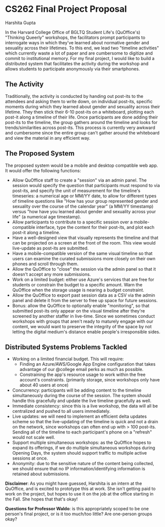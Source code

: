 # CS262 Final Project Proposal

Harshita Gupta

In the Harvard College Office of BGLTQ Student Life&#39;s (QuOffice&#39;s) &quot;Thinking Queerly&quot; workshops, the facilitators prompt participants to interrogate ways in which they&#39;ve learned about normative gender and sexuality across their lifetimes. To this end, we lead two &quot;timeline activities&quot; which currently waste a lot of paper and are cumbersome to digitize and commit to institutional memory. For my final project, I would like to build a distributed system that facilitates the activity during the workshop and allows students to participate anonymously via their smartphones.

## The Activity

Traditionally, the activity is conducted by handing out post-its to the attendees and asking them to write down, on individual post-its, specific moments during which they learned about gender and sexuality across their lifetime. They then stick their 6-10 post-its on a whiteboard, plotting each post-it along a timeline of their life. Once participants are done adding their post-its to the timeline, the group gathers around the timeline and looks for trends/similarities across post-its. This process is currently very awkward and cumbersome since the entire group can&#39;t gather around the whiteboard and view the material in any efficient way.

## The Proposed System

The proposed system would be a mobile and desktop compatible web app. It would offer the following functions:

- Allow QuOffice staff to create a &quot;session&quot; via an admin panel. The session would specify the question that participants must respond to via post-its, and specify the unit of measurement for the timeline&#39;s timeseries: a numerical age or MM/YY date, to allow for different types of timeline questions like &quot;How has your group represented gender and sexuality over the course of the calendar year&quot; (a MM/YY timestamp) versus &quot;how have you learned about gender and sexuality across your life&quot; (a numerical age timestamp).
- Allow participants to contribute to a specific session over a mobile-compatible interface, type the content for their post-its, and plot each post-it along a timeline.
- Have a well-designed view that visually represents the timeline and that can be projected on a screen at the front of the room. This view would live-update as post-its are submitted.
- Have a mobile-compatible version of the same visual timeline so that users can examine the curated submissions more closely on their own phones and scroll through them.
- Allow the QuOffice to &quot;close&quot; the session via the admin panel so that it doesn&#39;t accept any more submissions.
- Work on a limited budget: either use Azure&#39;s services that are free for students or constrain the budget to a specific amount. Warn the QuOffice when the storage usage is nearing a budget constraint.
- Allow the QuOffice to export past session data as a CSV via the admin panel and delete it from the server to free up space for future sessions.
- Bonus: allow the QuOffice to optionally enable &quot;monitoring&quot;, so that submitted post-its only appear on the visual timeline after they&#39;re screened by another staffer in live-time. Since we sometimes conduct workshops with groups that aren&#39;t ready to maturely engage with our content, we would want to preserve the integrity of the space by not letting the digital medium&#39;s distance enable people&#39;s irresponsible sides.

## Distributed Systems Problems Tackled

- Working on a limited financial budget. This will require:
    - Finding an Azure/AWS/Google App Engine configuration that takes advantage of our @college email perks as much as possible.
    - Constraining the app&#39;s resource usage to work within the free account&#39;s constraints. (primarily storage, since workshops only have about 40 users at once)
- Concurrency: participants will be adding content to the timeline simultaneously during the course of the session. The system should handle this gracefully and update the live timeline gracefully as well.
- Immediate consistency: since this is a live workshop, the data will all be centralized and pushed to all users immediately.
- Live updates: we will need to implement an efficient delta updates scheme so that the live-updating of the timeline is quick and not a drain on the network, since workshops can often end up with &gt; 100 post-its. Sending all of the timeline to each participant&#39;s phone on a &quot;refresh&quot; would not scale well.
- Support multiple simultaneous workshops: as the QuOffice hopes to expand its offerings, if we do multiple simultaneous workshops during Opening Days, the system should support traffic to multiple active sessions at once.
- Anonymity: due to the sensitive nature of the content being collected, we should ensure that no IP information/identifying information is retained about submissions.

__Disclaimer__: As you might have guessed, Harshita is an intern at the QuOffice, and is excited to prototype this at work. She isn&#39;t getting paid to work on the project, but hopes to use it on the job at the office starting in the Fall. She hopes that that&#39;s okay!

__Questions for Professor Waldo__: is this appropriately scoped to be one person&#39;s final project, or is it too much/too little? Are one-person groups okay?
